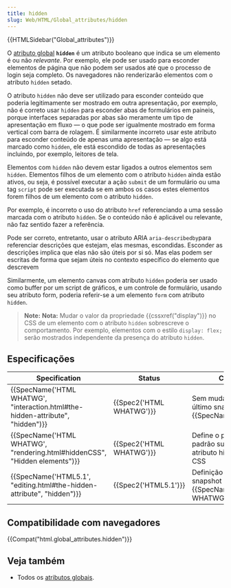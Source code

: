 ```yaml
---
title: hidden
slug: Web/HTML/Global_attributes/hidden
---
```

{{HTMLSidebar("Global_attributes")}}

O [atributo global](/pt-BR/docs/Web/HTML/Global_attributes) **`hidden`** é um atributo booleano que indica se um elemento é ou não _relevante_. Por exemplo, ele pode ser usado para esconder elementos de página que não podem ser usados até que o processo de login seja completo. Os navegadores não renderizarão elementos com o atributo `hidden` setado.

O atributo `hidden` não deve ser utilizado para esconder conteúdo que poderia legitimamente ser mostrado em outra apresentação, por exemplo, não é correto usar `hidden` para esconder abas de formulários em paineis, porque interfaces separadas por abas são meramente um tipo de apresentação em fluxo — o que pode ser igualmente mostrado em forma vertical com barra de rolagem. É similarmente incorreto usar este atributo para esconder conteúdo de apenas uma apresentação — se algo está marcado como `hidden`, ele está escondido de todas as apresentações incluindo, por exemplo, leitores de tela.

Elementos com `hidden` não devem estar ligados a outros elementos sem `hidden`. Elementos filhos de um elemento com o atributo `hidden` ainda estão ativos, ou seja, é possível executar a ação `submit` de um formulário ou uma tag `script` pode ser executada se em ambos os casos estes elementos forem filhos de um elemento com o atributo `hidden`.

Por exemplo, é incorreto o uso do atributo `href` referenciando a uma sessão marcada com o atributo `hidden`. Se o conteúdo não é aplicável ou relevante, não faz sentido fazer a referência.

Pode ser correto, entretanto, usar o atributo ARIA `aria-describedby`para referenciar descrições que estejam, elas mesmas, escondidas. Esconder as descrições implica que elas não são úteis por si só. Mas elas podem ser escritas de forma que sejam úteis no contexto específico do elemento que descrevem

Similarmente, um elemento canvas com atributo `hidden` poderia ser usado como buffer por um script de gráficos, e um controle de formulário, usando seu atributo form, poderia referir-se a um elemento `form` com atributo `hidden`.

> **Note:** **Nota:** Mudar o valor da propriedade {{cssxref("display")}} no CSS de um elemento com o atributo `hidden` sobrescreve o comportamento. Por exemplo, elementos com o estilo `display: flex;` serão mostrados independente da presença do atributo `hidden`.

## Especificações

| Specification                                                                                            | Status                           | Comment                                                                |
| -------------------------------------------------------------------------------------------------------- | -------------------------------- | ---------------------------------------------------------------------- |
| {{SpecName('HTML WHATWG', "interaction.html#the-hidden-attribute", "hidden")}} | {{Spec2('HTML WHATWG')}} | Sem mudanças desde o último snapshot, {{SpecName('HTML5.1')}} |
| {{SpecName('HTML WHATWG', "rendering.html#hiddenCSS", "Hidden elements")}}     | {{Spec2('HTML WHATWG')}} | Define o processamento padrão sugerido do atributo hidden usando CSS   |
| {{SpecName('HTML5.1', "editing.html#the-hidden-attribute", "hidden")}}             | {{Spec2('HTML5.1')}}     | Definição inicial do snapshot de {{SpecName('HTML WHATWG')}}  |

## Compatibilidade com navegadores

{{Compat("html.global_attributes.hidden")}}

## Veja também

- Todos os [atributos globais](/pt-BR/docs/Web/HTML/Global_attributes).

